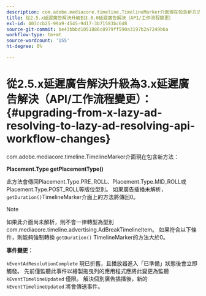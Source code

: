```yaml
---
description: com.adobe.mediacore.timeline.TimelineMarker介面現在包含新方法
title: 從2.5.x延遲廣告解決升級到3.0.0延遲廣告解決（API/工作流程變更）
exl-id: 403ccb25-99a9-4545-9d17-3b71583bc6d8
source-git-commit: be43bbbd1051886c8979ff590a3197b2a7249b6a
workflow-type: tm+mt
source-wordcount: '155'
ht-degree: 0%

---
```


# 從2.5.x延遲廣告解決升級為3.x延遲廣告解決（API/工作流程變更）：{#upgrading-from-x-lazy-ad-resolving-to-lazy-ad-resolving-api-workflow-changes}

com.adobe.mediacore.timeline.TimelineMarker介面現在包含新方法：

**Placement.Type getPlacementType()**

此方法會傳回Placement.Type.PRE_ROLL、Placement.Type.MID_ROLL或Placement.Type.POST_ROLL等版位型別。 如果廣告插播未解析， `getDuration()`TimelineMarker介面上的方法將傳回0。

>[!NOTE]
>
>如果此介面尚未解析，則不會一律轉型為型別com.mediacore.timeline.advertising.AdBreakTimelineItem。 如果符合以下條件，則能夠強制轉換 `getDuration()` TimelineMarker的方法大於0。

**事件變更：**

`kEventAdResolutionComplete` 現已折舊，且播放器進入「已準備」狀態後會立即觸發。 先前僅監聽此事件以繪製拖曳列的應用程式應將此變更為監聽 `kEventTimelineUpdated` 僅限。 解決個別廣告插播後，新的 `kEventTimelineUpdated` 將會傳送事件。
